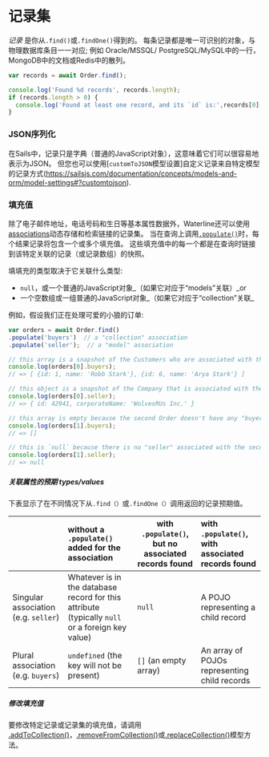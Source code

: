 # 记录集

_记录_ 是你从`.find()`或`.findOne()`得到的。 每条记录都是唯一可识别的对象，与物理数据库条目一一对应; 例如 Oracle/MSSQL/ PostgreSQL/MySQL中的一行，MongoDB中的文档或Redis中的散列。

```js
var records = await Order.find();

console.log('Found %d records', records.length);
if (records.length > 0) {
  console.log('Found at least one record, and its `id` is:',records[0].id);
}
```


### JSON序列化

在Sails中，记录只是字典（普通的JavaScript对象），这意味着它们可以很容易地表示为JSON。 但您也可以使用[`customToJSON`模型设置]自定义记录来自特定模型的记录方式(https://sailsjs.com/documentation/concepts/models-and-orm/model-settings#?customtojson).


### 填充值

除了电子邮件地址，电话号码和生日等基本属性数据外，Waterline还可以使用[associations](https://sailsjs.com/documentation/concepts/models-and-orm/associations)动态存储和检索链接的记录集。 当在查询上调用[`.populate()`](https://sailsjs.com/documentation/reference/waterline-orm/queries/populate)时，每个结果记录将包含一个或多个填充值。 这些填充值中的每一个都是在查询时链接到该特定关联的记录（或记录数组）的快照。


填填充的类型取决于它关联什么类型:

+ `null`，或一个普通的JavaScript对象_（如果它对应于“models”关联）_or
+ 一个空数组或一组普通的JavaScript对象_（如果它对应于“collection”关联_



例如，假设我们正在处理可爱的小狼的订单:

```js
var orders = await Order.find()
.populate('buyers')  // a "collection" association
.populate('seller');  // a "model" association

// this array is a snapshot of the Customers who are associated with the first Order as "buyers"
console.log(orders[0].buyers);
// => [ {id: 1, name: 'Robb Stark'}, {id: 6, name: 'Arya Stark'} ]

// this object is a snapshot of the Company that is associated with the first Order as the "seller"
console.log(orders[0].seller);
// => { id: 42941, corporateName: 'WolvesRUs Inc.' }

// this array is empty because the second Order doesn't have any "buyers"
console.log(orders[1].buyers);
// => []

// this is `null` because there is no "seller" associated with the second Order
console.log(orders[1].seller);
// => null
```

##### 关联属性的预期 types/values

下表显示了在不同情况下从`.find（）`或`.findOne（）`调用返回的记录预期值。 

| &nbsp; |  without a `.populate()` added for the association | with `.populate()`, but no associated records found | with `.populate()`, with associated records found
|:--- |:--- | --- |:--- |
| Singular association (e.g. `seller`) | Whatever is in the database record for this attribute (typically `null` or a foreign key value) | `null` | A POJO representing a child record |
| Plural association (e.g. `buyers`) |  `undefined` (the key will not be present) | `[]` (an empty array) | An array of POJOs representing child records


##### 修改填充值

要修改特定记录或记录集的填充值，请调用 [.addToCollection()](https://sailsjs.com/documentation/reference/waterline-orm/models/add-to-collection)，[.removeFromCollection()](https://sailsjs.com/documentation/reference/waterline-orm/models/remove-from-collection)或[.replaceCollection()](https://sailsjs.com/documentation/reference/waterline-orm/models/replace-collection)模型方法。




<docmeta name="displayName" value="Records">
